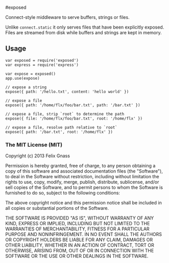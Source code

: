 #exposed

Connect-style middleware to serve buffers, strings or files.

Unlike `connect.static` it only serves files that have been explicitly exposed.
Files are streamed from disk while buffers and strings are kept in memory.

## Usage

    var exposed = require('exposed')
    var express = require('express')

    var expose = exposed()
    app.use(expose)

    // expose a string
    expose({ path: '/hello.txt', content: 'hello world' })

    // expose a file
    expose({ path: '/home/flx/foo/bar.txt', path: '/bar.txt' })

    // expose a file, strip `root` to determine the path
    expose({ file: '/home/flx/foo/bar.txt', root: '/home/flx' })

    // expose a file, resolve path relative to `root`
    expose({ path: '/bar.txt', root: '/home/flx' })


### The MIT License (MIT)

Copyright (c) 2013 Felix Gnass

Permission is hereby granted, free of charge, to any person obtaining a copy
of this software and associated documentation files (the "Software"), to deal
in the Software without restriction, including without limitation the rights
to use, copy, modify, merge, publish, distribute, sublicense, and/or sell
copies of the Software, and to permit persons to whom the Software is
furnished to do so, subject to the following conditions:

The above copyright notice and this permission notice shall be included in
all copies or substantial portions of the Software.

THE SOFTWARE IS PROVIDED "AS IS", WITHOUT WARRANTY OF ANY KIND, EXPRESS OR
IMPLIED, INCLUDING BUT NOT LIMITED TO THE WARRANTIES OF MERCHANTABILITY,
FITNESS FOR A PARTICULAR PURPOSE AND NONINFRINGEMENT. IN NO EVENT SHALL THE
AUTHORS OR COPYRIGHT HOLDERS BE LIABLE FOR ANY CLAIM, DAMAGES OR OTHER
LIABILITY, WHETHER IN AN ACTION OF CONTRACT, TORT OR OTHERWISE, ARISING FROM,
OUT OF OR IN CONNECTION WITH THE SOFTWARE OR THE USE OR OTHER DEALINGS IN
THE SOFTWARE.

